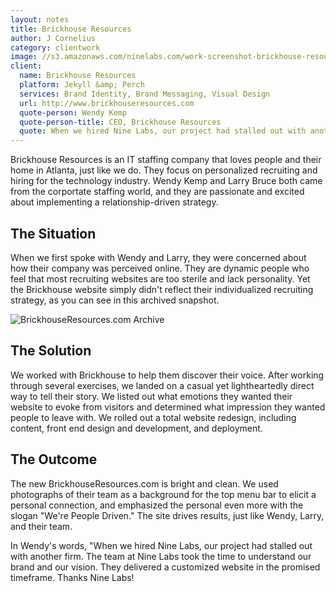 ```yaml
---
layout: notes
title: Brickhouse Resources
author: J Cornelius
category: clientwork
image: //s3.amazonaws.com/ninelabs.com/work-screenshot-brickhouse-resources.png
client:
  name: Brickhouse Resources
  platform: Jekyll &amp; Perch
  services: Brand Identity, Brand Messaging, Visual Design
  url: http://www.brickhouseresources.com
  quote-person: Wendy Kemp
  quote-person-title: CEO, Brickhouse Resources
  quote: When we hired Nine Labs, our project had stalled out with another firm.  The team at Nine Labs took the time to understand our brand and our vision.  They delivered a customized website in the promised timeframe.  Thanks Nine Labs!
---
```

Brickhouse Resources is an IT staffing company that loves people and their home in Atlanta, just like we do. They focus on personalized recruiting and hiring for the technology industry. Wendy Kemp and Larry Bruce both came from the corportate staffing world, and they are passionate and excited about implementing a relationship-driven strategy. 

## The Situation
When we first spoke with Wendy and Larry, they were concerned about how their company was perceived online. They are dynamic people who feel that most recruiting websites are too sterile and lack personality. Yet the Brickhouse website simply didn't reflect their individualized recruiting strategy, as you can see in this archived snapshot.

![BrickhouseResources.com Archive](//awdg.s3.amazonaws.com/event-assets/brickhouse-resources-archive.png)


## The Solution
We worked with Brickhouse to help them discover their voice. After working through several exercises, we landed on a casual yet lightheartedly direct way to tell their story. We listed out what emotions they wanted their website to evoke from visitors and determined what impression they wanted people to leave with. We rolled out a total website redesign, including content, front end design and development, and deployment.

## The Outcome
The new BrickhouseResources.com is bright and clean. We used photographs of their team as a background for the top menu bar to elicit a personal connection, and emphasized the personal even more with the slogan "We're People Driven." The site drives results, just like Wendy, Larry, and their team. 

In Wendy's words, "When we hired Nine Labs, our project had stalled out with another firm.  The team at Nine Labs took the time to understand our brand and our vision.  They delivered a customized website in the promised timeframe.  Thanks Nine Labs!



